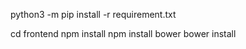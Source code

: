 python3 -m pip install -r requirement.txt


cd frontend
npm install
npm install bower
bower install
